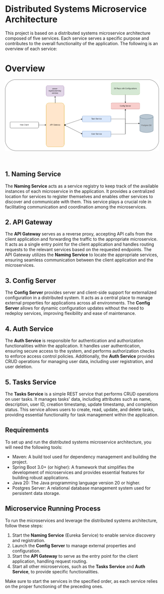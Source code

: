 # Distributed Systems Microservice Architecture

This project is based on a distributed systems microservice architecture composed of five services. Each service serves a specific purpose and contributes to the overall functionality of the application. The following is an overview of each service:

# Overview
![Microservice Architecture Overview](docs/architecture.png)

<br>

## 1. Naming Service

The **Naming Service** acts as a service registry to keep track of the available instances of each microservice in the application. It provides a centralized location for services to register themselves and enables other services to discover and communicate with them. This service plays a crucial role in facilitating communication and coordination among the microservices.

## 2. API Gateway

The **API Gateway** serves as a reverse proxy, accepting API calls from the client application and forwarding the traffic to the appropriate microservice. It acts as a single entry point for the client application and handles routing requests to the relevant services based on the requested endpoints. The API Gateway utilizes the **Naming Service** to locate the appropriate services, ensuring seamless communication between the client application and the microservices.

## 3. Config Server

The **Config Server** provides server and client-side support for externalized configuration in a distributed system. It acts as a central place to manage external properties for applications across all environments. The **Config Server** allows for dynamic configuration updates without the need to redeploy services, improving flexibility and ease of maintenance.

## 4. Auth Service

The **Auth Service** is responsible for authentication and authorization functionalities within the application. It handles user authentication, ensuring secure access to the system, and performs authorization checks to enforce access control policies. Additionally, the **Auth Service** provides CRUD operations for managing user data, including user registration, and user deletion.

## 5. Tasks Service

The **Tasks Service** is a simple REST service that performs CRUD operations on user tasks. It manages tasks' data, including attributes such as name, description, user ID, creation timestamp, update timestamp, and completion status. This service allows users to create, read, update, and delete tasks, providing essential functionality for task management within the application.

## Requirements

To set up and run the distributed systems microservice architecture, you will need the following tools:

- Maven: A build tool used for dependency management and building the project.
- Spring Boot 3.0+ (or higher): A framework that simplifies the development of microservices and provides essential features for building robust applications.
- Java 20: The Java programming language version 20 or higher.
- Postgres Server: A relational database management system used for persistent data storage.

## Microservice Running Process

To run the microservices and leverage the distributed systems architecture, follow these steps:

1. Start the **Naming Service** (Eureka Service) to enable service discovery and registration.
2. Launch the **Config Server** to manage external properties and configuration.
3. Start the **API Gateway** to serve as the entry point for the client application, handling request routing.
4. Start all other microservices, such as the **Tasks Service** and **Auth Service**, to provide specific functionalities.

Make sure to start the services in the specified order, as each service relies on the proper functioning of the preceding ones.
